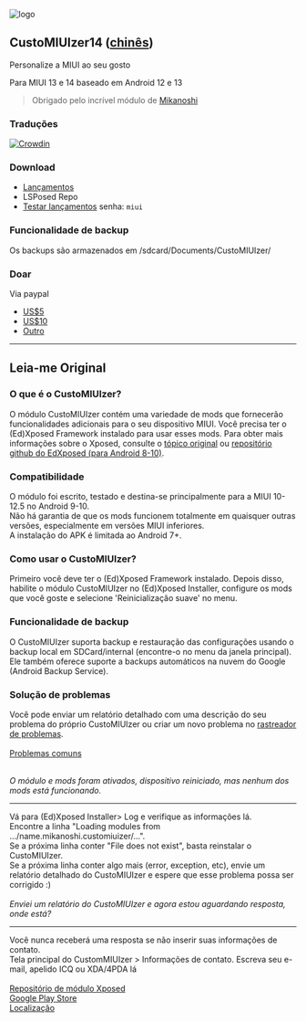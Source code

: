 ![logo](https://code.highspec.ru/customiuizer_promo.png)

## CustoMIUIzer14 ([chinês](./README_zh.md))
Personalize a MIUI ao seu gosto

Para MIUI 13 e 14 baseado em Android 12 e 13

> Obrigado pelo incrível módulo de [Mikanoshi](https://code.highspec.ru/Mikanoshi/CustoMIUIzer)

### Traduções
[![Crowdin](https://badges.crowdin.net/customiuizer14/localized.svg)](https://crowdin.com/project/customiuizer14)

### Download
* [Lançamentos](https://github.com/MonwF/customiuizer/releases)
* LSPosed Repo
* [Testar lançamentos](https://tpsx.lanzouv.com/b021ly4gj) senha: `miui`

### Funcionalidade de backup
Os backups são armazenados em /sdcard/Documents/CustoMIUIzer/

### Doar
Via paypal
* [US$5](https://paypal.me/tpsxj/5)
* [US$10](https://paypal.me/tpsxj/10)
* [Outro](https://paypal.me/tpsxj)

------

## Leia-me Original

### O que é o CustoMIUIzer? ###
O módulo CustoMIUIzer contém uma variedade de mods que fornecerão funcionalidades adicionais para o seu dispositivo MIUI. Você precisa ter o (Ed)Xposed Framework instalado para usar esses mods. Para obter mais informações sobre o Xposed, consulte o <a href="http://forum.xda-developers.com/xposed/xposed-installer-versions-changelog-t2714053" target="_blank">tópico original</a> ou <a href="https://github.com/ElderDrivers/EdXposed" target="_blank">repositório github do EdXposed (para Android 8-10)</a>.

### Compatibilidade ###
O módulo foi escrito, testado e destina-se principalmente para a MIUI 10-12.5 no Android 9-10.<br>
Não há garantia de que os mods funcionem totalmente em quaisquer outras versões, especialmente em versões MIUI inferiores.<br>
A instalação do APK é limitada ao Android 7+.

### Como usar o CustoMIUIzer? ###
Primeiro você deve ter o (Ed)Xposed Framework instalado. Depois disso, habilite o módulo CustoMIUIzer no (Ed)Xposed Installer, configure os mods que você goste e selecione 'Reinicialização suave' no menu.

### Funcionalidade de backup ###
O CustoMIUIzer suporta backup e restauração das configurações usando o backup local em SDCard/internal (encontre-o no menu da janela principal).<br>
Ele também oferece suporte a backups automáticos na nuvem do Google (Android Backup Service).

### Solução de problemas ###
Você pode enviar um relatório detalhado com uma descrição do seu problema do próprio CustoMIUIzer ou criar um novo problema no <a href="https://code.highspec.ru/Mikanoshi/CustoMIUIzer/issues">rastreador de problemas</a>.
<br><br>
<u>Problemas comuns</u><br><br>

<i>O módulo e mods foram ativados, dispositivo reiniciado, mas nenhum dos mods está funcionando.</i>
<hr>
Vá para (Ed)Xposed Installer> Log e verifique as informações lá.<br>
Encontre a linha "Loading modules from .../name.mikanoshi.customiuizer/...".<br>
Se a próxima linha conter "File does not exist", basta reinstalar o CustoMIUIzer.<br>
Se a próxima linha conter algo mais (error, exception, etc), envie um relatório detalhado do CustoMIUIzer e espere que esse problema possa ser corrigido :)
<br><br>
<i>Enviei um relatório do CustoMIUIzer e agora estou aguardando resposta, onde está?</i>
<hr>
Você nunca receberá uma resposta se não inserir suas informações de contato.<br>
Tela principal do CustomMIUIzer > Informações de contato. Escreva seu e-mail, apelido ICQ ou XDA/4PDA lá<br>
<br>
<a href="https://repo.xposed.info/module/name.mikanoshi.customiuizer" target="_blank">Repositório de módulo Xposed</a><br>
<a href="https://play.google.com/store/apps/details?id=name.mikanoshi.customiuizer" target="_blank">Google Play Store</a><br>
<a href="https://customiuizer.oneskyapp.com/admin/project/dashboard/project/335607" target="_blank">Localização</a>

